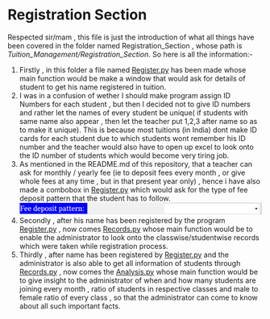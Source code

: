 # Registration Section

Respected sir/mam , this file is just the introduction of what all things have been covered in the folder named Registration_Section , whose path is *Tuition_Management/Registration_Section*. So here is all the information:-

1. Firstly , in this folder a file named [Register.py](Register.py) has been made whose main function would be make a window that would ask for details of student to get his name registered in tuition.
2. I was in a confusion of wether I should make program assign ID Numbers for each student , but then I decided not to give ID numbers and rather let the names of every student be unique( if students with same name also appear , then let the teacher put 1,2,3 after name so as to make it unique). This is because most tuitions (in India) dont make ID cards for each student due to which students wont remember his ID number and the teacher would also have to open up excel to look onto the ID number of students which would become very tiring job.
3. As mentioned in the README.md of this repository, that a teacher can ask for monthly / yearly fee (ie to deposit fees every month , or give whole fees at any time , but in that present year only) , hence i have also made a combobox in [Register.py](Register.py) which would ask for the type of fee deposit pattern that the student has to follow.
![Image of fee deposit pattern combobox](fee_deposit_pattern.PNG)   
1. Secondly , after his name has been registered by the program [Register.py](Register.py) , now comes [Records.py](Records.py) whose main function would be to enable the administrator to look onto the classwise/studentwise records which were taken while registration process.
2. Thirdly , after name has been registered by [Register.py](Register.py) and the administrator is also able to get all information of students through [Records.py](Records.py) , now comes the [Analysis.py](Analysis.py) whose main function would be to give insight to the administrator of when and how many students are joining every month , ratio of students in respective classes and male to female ratio of every class , so that the administrator can come to know about all such important facts.